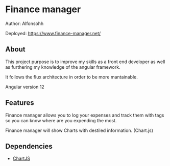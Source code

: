 # Finance manager

Author: Alfonsohh

Deployed: https://www.finance-manager.net/

## About

This project purpose is to improve my skills as a front end developer as well as furthering my knowledge of the angular framework.

It follows the flux architecture in order to be more mantainable.

Angular version 12

## Features

Finance manager allows you to log your expenses and track them with tags so you can know where are you expending the most.

Finance manager will show Charts with destiled information. (Chart.js)

## Dependencies

-   [ChartJS](https://www.chartjs.org/)
